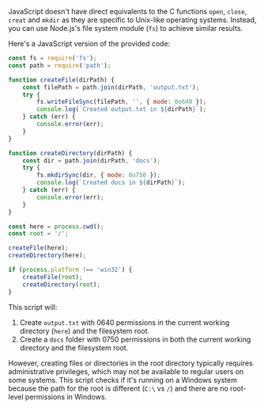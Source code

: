 JavaScript doesn't have direct equivalents to the C functions `open`, `close`, `creat` and `mkdir` as they are specific to Unix-like operating systems. Instead, you can use Node.js's file system module (`fs`) to achieve similar results.

Here's a JavaScript version of the provided code:

```javascript
const fs = require('fs');
const path = require('path');

function createFile(dirPath) {
    const filePath = path.join(dirPath, 'output.txt');
    try {
        fs.writeFileSync(filePath, '', { mode: 0o640 });
        console.log(`Created output.txt in ${dirPath}`);
    } catch (err) {
        console.error(err);
    }
}

function createDirectory(dirPath) {
    const dir = path.join(dirPath, 'docs');
    try {
        fs.mkdirSync(dir, { mode: 0o750 });
        console.log(`Created docs in ${dirPath}`);
    } catch (err) {
        console.error(err);
    }
}

const here = process.cwd();
const root = '/';

createFile(here);
createDirectory(here);

if (process.platform !== 'win32') {
    createFile(root);
    createDirectory(root);
}
```

This script will:

1. Create `output.txt` with 0640 permissions in the current working directory (`here`) and the filesystem root.
2. Create a `docs` folder with 0750 permissions in both the current working directory and the filesystem root.

However, creating files or directories in the root directory typically requires administrative privileges, which may not be available to regular users on some systems. This script checks if it's running on a Windows system because the path for the root is different (`C:\` vs `/`) and there are no root-level permissions in Windows.
